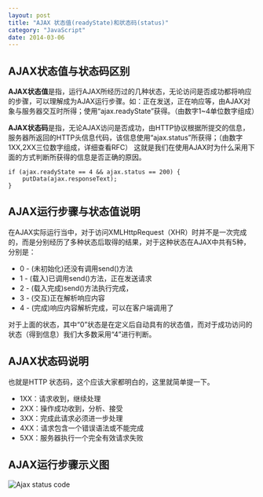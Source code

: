 ```yaml
---
layout: post
title: "AJAX 状态值(readyState)和状态码(status)"
category: "JavaScript"
date: 2014-03-06
---
```



## AJAX状态值与状态码区别

**AJAX状态值**是指，运行AJAX所经历过的几种状态，无论访问是否成功都将响应的步骤，可以理解成为AJAX运行步骤。如：正在发送，正在响应等，由AJAX对象与服务器交互时所得；使用“ajax.readyState”获得。（由数字1~4单位数字组成）

**AJAX状态码**是指，无论AJAX访问是否成功，由HTTP协议根据所提交的信息，服务器所返回的HTTP头信息代码，该信息使用“ajax.status”所获得；（由数字1XX,2XX三位数字组成，详细查看RFC）
这就是我们在使用AJAX时为什么采用下面的方式判断所获得的信息是否正确的原因。

	if (ajax.readyState == 4 && ajax.status == 200) {
		putData(ajax.responseText);
	}

## AJAX运行步骤与状态值说明

在AJAX实际运行当中，对于访问XMLHttpRequest（XHR）时并不是一次完成的，而是分别经历了多种状态后取得的结果，对于这种状态在AJAX中共有5种，分别是：

* 0 - (未初始化)还没有调用send()方法
* 1 - (载入)已调用send()方法，正在发送请求
* 2 - (载入完成)send()方法执行完成，
* 3 - (交互)正在解析响应内容
* 4 - (完成)响应内容解析完成，可以在客户端调用了

对于上面的状态，其中“0”状态是在定义后自动具有的状态值，而对于成功访问的状态（得到信息）我们大多数采用“4”进行判断。

<!-- more -->

## AJAX状态码说明
也就是HTTP 状态码，这个应该大家都明白的，这里就简单提一下。

* 1XX：请求收到，继续处理
* 2XX：操作成功收到，分析、接受
* 3XX：完成此请求必须进一步处理
* 4XX：请求包含一个错误语法或不能完成
* 5XX：服务器执行一个完全有效请求失败


## AJAX运行步骤示义图
![Ajax status code](http://zhujinliang.qiniudn.com/img/blog/ajax_status_code.jpg)